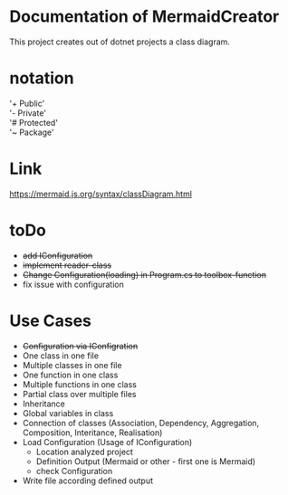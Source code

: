 # Documentation of MermaidCreator
This project creates out of dotnet projects a class diagram.

# notation
'+ Public'  
'- Private'  
'# Protected'  
'~ Package'

# Link
https://mermaid.js.org/syntax/classDiagram.html

# toDo
- ~~add IConfiguration~~
- ~~implement reader-class~~
- ~~Change Configuration(loading) in Program.cs to toolbox-function~~
- fix issue with configuration

# Use Cases
- ~~Configuration via IConfigration~~
- One class in one file  
- Multiple classes in one file  
- One function in one class  
- Multiple functions in one class  
- Partial class over multiple files  
- Inheritance  
- Global variables in class  
- Connection of classes (Association, Dependency, Aggregation, Composition, Interitance, Realisation)  
- Load Configuration (Usage of IConfiguration)  
	- Location analyzed project  
	- Definition Output (Mermaid or other - first one is Mermaid)  
	- check Configuration  
- Write file according defined output  
